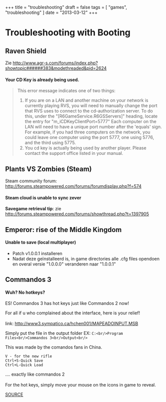 +++
title = "troubleshooting"
draft = false
tags = [
    "games",
    "troubleshooting"
]
date = "2013-03-12"
+++
# Troubleshooting with Booting 

## Raven Shield 

Zie http://www.agr-s.com/forums/index.php?showtopic######383&modethreaded&pid=2624

#### Your CD Key is already being used. 

>This error message indicates one of two things:
>1. If you are on a LAN and another machine on your network is currently playing RVS, you will need to manually change the port that RVS uses to connect to the cd-authorization server. To do this, under the "[R6GameService.R6GSServers]" heading, locate the entry for "m_iCDKeyClientPort=5777" Each computer on the LAN will need to have a unique port number after the 'equals' sign. For example, if you had three computers on the network, you could leave one computer using the port 5777, one using 5776, and the third using 5775.
>2. You cd key is actually being used by another player. Please contact the support office listed in your manual.

## Plants VS Zombies (Steam) 

Steam community forum: http://forums.steampowered.com/forums/forumdisplay.php?f=574

#### Steam cloud is unable to sync zever 

**Savegame retrieval tip**: zie http://forums.steampowered.com/forums/showthread.php?t=1397905

## Emperor: rise of the Middle Kingdom 

#### Unable to save (local multiplayer) 

  * Patch v1.0.0.1 installeren 
  * Nadat deze geïnstalleerd is, in game directories alle .cfg files opendoen en overal versie "1.0.0.0" veranderen naar "1.0.0.1"

## Commandos 3 

#### Wuh? No hotkeys? 

ES! Commandos 3 has hot keys just like Commandos 2 now!

For all if u who complained about the interface, here is your relief!<br/><br/>
link: http://www3.sympatico.ca/hchen001/MAPEADOINPUT.MSB

Simply put the file in the output folder EX: `C:<br/>Program Files<br/>Commandos 3<br/>Output<br/>`

This was made by the comandos fans in China.

```
V - for the new rifle
Ctrl+S-Quick Save
Ctrl+L-Quick Load
```

.... exactly like commandos 2<br/><br/>
For the hot keys, simply move your mouse on the icons in game to reveal.

[SOURCE](http://forums.eidosgames.com/showthread.php?t=43196)
